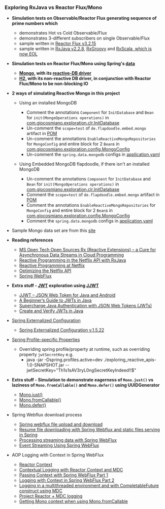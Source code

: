 ### Exploring RxJava vs Reactor Flux/Mono

 - **Simulation tests on Observable/Reactor Flux generating sequence of prime numbers which**
   - demonstrates Hot vs Cold Observable/Flux
   - demonstrates 3-different subscribers on single Observable/Flux
   - sample written in [Reactor Flux v3.2.15](https://projectreactor.io/docs)
   - sample written in [RxJava v2.2.8](https://github.com/ReactiveX/RxJava), [RxGroovy](https://github.com/ReactiveX/RxGroovy) and [RxScala, which is now EOL](https://github.com/ReactiveX/RxScala) 

 - **Simulation tests on Reactor Flux/Mono using Spring's [data](https://spring.io/projects/spring-data)**
   - **[Mongo](https://spring.io/projects/spring-data-mongodb), with its [reactive-DB driver](https://spring.io/blog/2016/11/28/going-reactive-with-spring-data)**
   - **[H2](https://spring.io/projects/spring-data-jpa), with its non-reactive DB driver, in conjunction with Reactor Flux/Mono to be non-blocking IO**
 
 - **2 ways of simulating Reactive Mongo in this project**
   - Using an installed MongoDB
     - Comment the annotations `Component` for `InitDatabase` and `Bean` for `init(MongoOperations operations)` in
       [com.giocosmiano.exploration.clr.InitDatabase](https://github.com/giocosmiano/random-code-snippets/blob/master/exploring_reactive_apis/src/main/java/com/giocosmiano/exploration/clr/InitDatabase.java)
     - Un-comment the `scope=test` of `de.flapdoodle.embed.mongo` artifact in [POM](https://github.com/giocosmiano/random-code-snippets/blob/master/exploring_reactive_apis/pom.xml)
     - Un-comment the annotations `EnableReactiveMongoRepositories` for `MongoConfig` and entire block for 2 `Bean`s in
       [com.giocosmiano.exploration.config.MongoConfig](https://github.com/giocosmiano/random-code-snippets/blob/master/exploring_reactive_apis/src/main/java/com/giocosmiano/exploration/config/MongoConfig.java)
     - Un-comment the `spring.data.mongodb` configs in [application.yaml](https://github.com/giocosmiano/random-code-snippets/blob/master/exploring_reactive_apis/src/main/resources/application.yaml)
   
   - Using Embedded MongoDB flapdoodle, if there isn't an installed MongoDB
     - Un-comment the annotations `Component` for `InitDatabase` and `Bean` for `init(MongoOperations operations)` in
       [com.giocosmiano.exploration.clr.InitDatabase](https://github.com/giocosmiano/random-code-snippets/blob/master/exploring_reactive_apis/src/main/java/com/giocosmiano/exploration/clr/InitDatabase.java)
     - Comment the `scope=test` of `de.flapdoodle.embed.mongo` artifact in [POM](https://github.com/giocosmiano/random-code-snippets/blob/master/exploring_reactive_apis/pom.xml)
     - Comment the annotations `EnableReactiveMongoRepositories` for `MongoConfig` and entire block for 2 `Bean`s in
       [com.giocosmiano.exploration.config.MongoConfig](https://github.com/giocosmiano/random-code-snippets/blob/master/exploring_reactive_apis/src/main/java/com/giocosmiano/exploration/config/MongoConfig.java)
     - Comment the `spring.data.mongodb` configs in [application.yaml](https://github.com/giocosmiano/random-code-snippets/blob/master/exploring_reactive_apis/src/main/resources/application.yaml)

 - Sample Mongo data set are from this [site](https://github.com/ozlerhakan/mongodb-json-files) 

 - **Reading references**
   - [MS Open Tech Open Sources Rx (Reactive Extensions) – a Cure for Asynchronous Data Streams in Cloud Programming](https://blogs.msdn.microsoft.com/interoperability/2012/11/06/ms-open-tech-open-sources-rx-reactive-extensions-a-cure-for-asynchronous-data-streams-in-cloud-programming/)
   - [Reactive Programming in the Netflix API with RxJava](https://netflixtechblog.com/reactive-programming-in-the-netflix-api-with-rxjava-7811c3a1496a) 
   - [Reactive Programming at Netflix](https://netflixtechblog.com/reactive-programming-at-netflix-b944d49874d2)
   - [Optimizing the Netflix API](https://netflixtechblog.com/optimizing-the-netflix-api-5c9ac715cf19)
   - [Spring WebFlux](https://howtodoinjava.com/spring-webflux/spring-webflux-tutorial/)

 - **Extra stuff - [JWT](https://jwt.io/) exploration using [JJWT](https://github.com/jwtk/jjwt)**
   - [JJWT – JSON Web Token for Java and Android](https://stormpath.com/blog/jjwt-how-it-works-why)
   - [A Beginner’s Guide to JWTs in Java](https://stormpath.com/blog/beginners-guide-jwts-in-java)
   - [Supercharge Java Authentication with JSON Web Tokens (JWTs)](https://www.baeldung.com/java-json-web-tokens-jjwt)
   - [Create and Verify JWTs in Java](https://developer.okta.com/blog/2018/10/31/jwts-with-java)

 - [Spring Externalized Configuration](https://docs.spring.io/spring-boot/docs/current/reference/html/spring-boot-features.html#boot-features-external-config) 
   - [Spring Externalized Configuration v.1.5.22](https://docs.spring.io/spring-boot/docs/1.5.22.RELEASE/reference/html/boot-features-external-config.html) 
 - [Spring Profile-specific Properties](https://docs.spring.io/spring-boot/docs/current/reference/html/spring-boot-features.html#boot-features-external-config-profile-specific-properties)
   - Overriding spring profile/property at runtime, such as overriding property `jwtSecretKey` e.g.
     - java -jar -Dspring.profiles.active=dev ./exploring_reactive_apis-1.0-SNAPSHOT.jar --jwtSecretKey="Th1s1sAV3ryL0ngSecretKeyIndeed!!$"

 - **Extra stuff - Simulation to demonstrate eagerness of `Mono.just()` vs laziness of `Mono.fromCallable()` and `Mono.defer()` using UUIDGenerator**
   -  [Mono.just()](https://projectreactor.io/docs/core/release/api/reactor/core/publisher/Mono.html#just-T-)
   -  [Mono.fromCallable()](https://projectreactor.io/docs/core/release/api/reactor/core/publisher/Mono.html#fromCallable-java.util.concurrent.Callable-)
   -  [Mono.defer()](https://projectreactor.io/docs/core/release/api/reactor/core/publisher/Mono.html#defer-java.util.function.Supplier-)

 - Spring Webflux download process
   - [Spring webflux file upload and download](https://ddcode.net/2019/06/21/spring-webflux-file-upload-and-download/)
   - [Resume file downloading with Spring Webflux and static files serving in Spring
](https://stackoverflow.com/questions/58560204/resume-file-downloading-with-spring-webflux-and-static-files-serving-in-spring)
   - [Processing streaming data with Spring WebFlux](https://medium.com/@nithinmallya4/processing-streaming-data-with-spring-webflux-ed0fc68a14de)
   - [Event Streaming Using Spring WebFlux](https://dzone.com/articles/event-streaming-using-spring-webflux)

 - AOP Logging with Context in Spring WebFlux
   - [Reactor Context](https://www.youtube.com/watch?v=5tlZddM5Jo0)
   - [Contextual Logging with Reactor Context and MDC](https://simonbasle.github.io/2018/02/contextual-logging-with-reactor-context-and-mdc/)
   - [Passing Context with Spring WebFlux Part 1](https://ndportmann.com/passing-context-with-spring-webflux/)
   - [Logging with Context in Spring WebFlux Part 2](https://ndportmann.com/logging-with-context-in-spring-webflux/)
   - [Logging in a multithreaded environment and with CompletableFuture construct using MDC](https://medium.com/asyncparadigm/logging-in-a-multithreaded-environment-and-with-completablefuture-construct-using-mdc-1c34c691cef0)
   - [Project Reactor + MDC logging](https://medium.com/@grigorryev/project-reactor-mdc-logging-1047d235ff6e)
   - [Getting Mono context when using Mono.fromCallable](https://stackoverflow.com/questions/51275642/getting-mono-context-when-using-mono-fromcallable)














